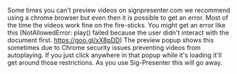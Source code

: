 Some times you can't preview videos on signpresenter.com we recommend using a chrome browser but even then it is possible to get an error. 
Most of the time the videos work fine on the fire-sticks. You might get an error like this (NotAllowedError: play() failed because the user didn't interact 
with the document first. https://goo.gl/xX8pDD) The preview popup shows this sometimes due to Chrome security issues preventing videos from autoplaying. 
If you just click anywhere in that popup while it's loading it'll get around those restrictions. As you use Sig-Presenter this will go away.
